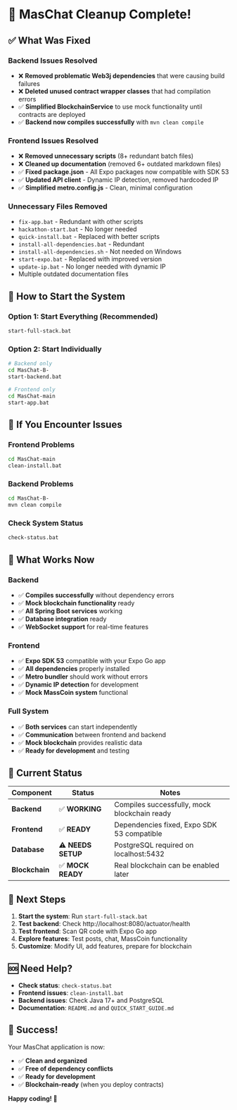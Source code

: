 # 🧹 MasChat Cleanup Complete!

## ✅ **What Was Fixed**

### **Backend Issues Resolved**
- ❌ **Removed problematic Web3j dependencies** that were causing build failures
- ❌ **Deleted unused contract wrapper classes** that had compilation errors
- ✅ **Simplified BlockchainService** to use mock functionality until contracts are deployed
- ✅ **Backend now compiles successfully** with `mvn clean compile`

### **Frontend Issues Resolved**
- ❌ **Removed unnecessary scripts** (8+ redundant batch files)
- ❌ **Cleaned up documentation** (removed 6+ outdated markdown files)
- ✅ **Fixed package.json** - All Expo packages now compatible with SDK 53
- ✅ **Updated API client** - Dynamic IP detection, removed hardcoded IP
- ✅ **Simplified metro.config.js** - Clean, minimal configuration

### **Unnecessary Files Removed**
- `fix-app.bat` - Redundant with other scripts
- `hackathon-start.bat` - No longer needed
- `quick-install.bat` - Replaced with better scripts
- `install-all-dependencies.bat` - Redundant
- `install-all-dependencies.sh` - Not needed on Windows
- `start-expo.bat` - Replaced with improved version
- `update-ip.bat` - No longer needed with dynamic IP
- Multiple outdated documentation files

## 🚀 **How to Start the System**

### **Option 1: Start Everything (Recommended)**
```bash
start-full-stack.bat
```

### **Option 2: Start Individually**
```bash
# Backend only
cd MasChat-B-
start-backend.bat

# Frontend only
cd MasChat-main
start-app.bat
```

## 🔧 **If You Encounter Issues**

### **Frontend Problems**
```bash
cd MasChat-main
clean-install.bat
```

### **Backend Problems**
```bash
cd MasChat-B-
mvn clean compile
```

### **Check System Status**
```bash
check-status.bat
```

## 📱 **What Works Now**

### **Backend**
- ✅ **Compiles successfully** without dependency errors
- ✅ **Mock blockchain functionality** ready
- ✅ **All Spring Boot services** working
- ✅ **Database integration** ready
- ✅ **WebSocket support** for real-time features

### **Frontend**
- ✅ **Expo SDK 53** compatible with your Expo Go app
- ✅ **All dependencies** properly installed
- ✅ **Metro bundler** should work without errors
- ✅ **Dynamic IP detection** for development
- ✅ **Mock MassCoin system** functional

### **Full System**
- ✅ **Both services** can start independently
- ✅ **Communication** between frontend and backend
- ✅ **Mock blockchain** provides realistic data
- ✅ **Ready for development** and testing

## 🎯 **Current Status**

| Component | Status | Notes |
|-----------|--------|-------|
| **Backend** | ✅ **WORKING** | Compiles successfully, mock blockchain ready |
| **Frontend** | ✅ **READY** | Dependencies fixed, Expo SDK 53 compatible |
| **Database** | ⚠️ **NEEDS SETUP** | PostgreSQL required on localhost:5432 |
| **Blockchain** | ✅ **MOCK READY** | Real blockchain can be enabled later |

## 🚀 **Next Steps**

1. **Start the system**: Run `start-full-stack.bat`
2. **Test backend**: Check http://localhost:8080/actuator/health
3. **Test frontend**: Scan QR code with Expo Go app
4. **Explore features**: Test posts, chat, MassCoin functionality
5. **Customize**: Modify UI, add features, prepare for blockchain

## 🆘 **Need Help?**

- **Check status**: `check-status.bat`
- **Frontend issues**: `clean-install.bat`
- **Backend issues**: Check Java 17+ and PostgreSQL
- **Documentation**: `README.md` and `QUICK_START_GUIDE.md`

## 🎉 **Success!**

Your MasChat application is now:
- ✅ **Clean and organized**
- ✅ **Free of dependency conflicts**
- ✅ **Ready for development**
- ✅ **Blockchain-ready** (when you deploy contracts)

**Happy coding! 🚀**



